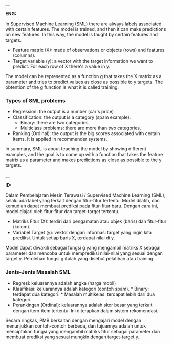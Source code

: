 __

**ENG:**

In Supervised Machine Learning (SML) there are always labels associated with certain features. The model is trained, and then it can make predictions on new features. In this way, the model is taught by certain features and targets.

* Feature matrix (X): made of observations or objects (rows) and features (columns).
* Target variable (y): a vector with the target information we want to predict. For each row of X there's a value in y.

The model can be represented as a function g that takes the X matrix as a parameter and tries to predict values as close as possible to y targets. The obtention of the g function is what it is called training.

### Types of SML problems

* Regression: the output is a number (car's price)
* Classification: the output is a category (spam example).
    * Binary: there are two categories.
    * Multiclass problems: there are more than two categories.
* Ranking (Ordinal): the output is the big scores associated with certain items. It is applied in recommender systems.

In summary, SML is about teaching the model by showing different examples, and the goal is to come up with a function that takes the feature matrix as a parameter and makes predictions as close as possible to the y targets.

__

**ID:**

Dalam Pembelajaran Mesin Terawasi / Supervised Machine Learning (SML), selalu ada label yang terkait dengan fitur-fitur tertentu. Model dilatih, dan kemudian dapat membuat prediksi pada fitur-fitur baru. Dengan cara ini, model diajari oleh fitur-fitur dan target-target tertentu.

* Matriks Fitur (X): terdiri dari pengamatan atau objek (baris) dan fitur-fitur (kolom).
* Variabel Target (y): vektor dengan informasi target yang ingin kita prediksi. Untuk setiap baris X, terdapat nilai di y.

Model dapat diwakili sebagai fungsi g yang mengambil matriks X sebagai parameter dan mencoba untuk memprediksi nilai-nilai yang sesuai dengan target y. Perolehan fungsi g itulah yang disebut pelatihan atau training.

### Jenis-Jenis Masalah SML
* Regresi: keluarannya adalah angka (harga mobil)
* Klasifikasi: keluarannya adalah kategori (contoh spam).
      * Binary: terdapat dua kategori.
      * Masalah multikelas: terdapat lebih dari dua kategori.
* Perankingan (Ordinal): keluarannya adalah skor besar yang terkait dengan item-item tertentu. Ini diterapkan dalam sistem rekomendasi.

Secara ringkas, PMB berkaitan dengan mengajari model dengan menunjukkan contoh-contoh berbeda, dan tujuannya adalah untuk menciptakan fungsi yang mengambil matriks fitur sebagai parameter dan membuat prediksi yang sesuai mungkin dengan target-target y.
